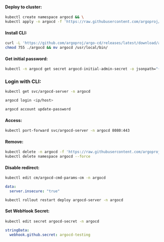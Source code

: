 #### Deploy to cluster:
```bash
kubectl create namespace argocd && \
kubectl apply -n argocd -f 'https://raw.githubusercontent.com/argoproj/argo-cd/stable/manifests/install.yaml'
```

#### Install CLI:
```bash
curl -L 'https://github.com/argoproj/argo-cd/releases/latest/download/argocd-linux-amd64' -o argocd && \
chmod 755 ./argocd && mv argocd /usr/local/bin/
```

#### Get initial password:
```bash
kubectl -n argocd get secret argocd-initial-admin-secret -o jsonpath="{.data.password}" | base64 -d; echo
```

### Login with CLI:
```bash
kubectl get svc/argocd-server -n argocd
```
```bash
argocd login <ip/host>
```
```bash
argocd account update-password
```

#### Access:
```bash
kubectl port-forward svc/argocd-server -n argocd 8080:443
```

#### Remove:
```bash
kubectl delete -n argocd -f 'https://raw.githubusercontent.com/argoproj/argo-cd/stable/manifests/install.yaml' && \
kubectl delete namespace argocd --force
```

#### Disable redirect:
```bash
kubectl edit cm/argocd-cmd-params-cm -n argocd
```
```yaml
data:
  server.insecure: "true"
```
```bash
kubectl rollout restart deploy argocd-server -n argocd
```

#### Set WebHook Secret:
```bash
kubectl edit secret argocd-secret -n argocd
```
```yaml
stringData:
  webhook.github.secret: argocd-testing
```
